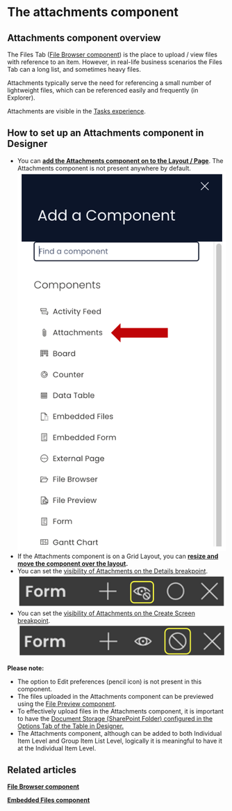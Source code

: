 # The attachments component

## Attachments component overview

The Files Tab ([File Browser component](https://docs.rapidplatform.com/books/experiences/page/what-is-a-file-browser-component-on-a-layout-page "What is a File Browser component on a Layout / Page?")) is the place to upload / view files with reference to an item. However, in real-life business scenarios the Files Tab can a long list, and sometimes heavy files.

Attachments typically serve the need for referencing a small number of lightweight files, which can be referenced easily and frequently (in Explorer).

Attachments are visible in the [Tasks experience](https://docs.rapidplatform.com/books/glossary/page/task-experience "Task Experience").

## How to set up an Attachments component in Designer

- You can **[add the Attachments component on to the Layout / Page](https://docs.rapidplatform.com/books/experiences/page/how-to-add-a-component-to-a-layout-page "How to add a component to a Layout / Page?")**. The Attachments component is not present anywhere by default.  
    ![Component list](<Component list.png>)
- If the Attachments component is on a Grid Layout, you can **[resize and move the component over the layout](https://docs.rapidplatform.com/books/experiences/page/how-to-arrange-a-component-on-grid-layout "How to arrange a component on Grid layout?").**
- You can set the [visibility of Attachments on the Details breakpoint](https://docs.rapidplatform.com/books/experiences/page/how-to-set-a-component-to-be-visible-hidden-on-item-details-and-create-breakpoints "How to set a component to be visible / hidden on 'Item Details' and 'Create' breakpoints?").   
    ![Visibility toggle](<../Visiblity toggle.png>)
- You can set the [visibility of Attachments on the Create Screen breakpoint](https://docs.rapidplatform.com/books/experiences/page/how-to-set-a-component-to-be-visible-hidden-on-item-details-and-create-breakpoints "How to set a component to be visible / hidden on 'Item Details' and 'Create' breakpoints?").   
    ![Display toggle](<../Display toggle.png>)

**Please note:**

- The option to Edit preferences (pencil icon) is not present in this component.
- The files uploaded in the Attachments component can be previewed using the [File Preview component](https://docs.rapidplatform.com/books/experiences/page/what-is-a-file-preview-component-on-a-layout-page "What is a File Preview component on a Layout / Page?").
- To effectively upload files in the Attachments component, it is important to have the [Document Storage (SharePoint Folder) configured in the Options Tab of the Table in Designer.](https://docs.rapidplatform.com/books/experiences/page/how-to-view-update-table-options-of-an-existing-table-in-designer#bkmrk-document-storage)
- The Attachments component, although can be added to both Individual Item Level and Group Item List Level, logically it is meaningful to have it at the Individual Item Level.

## Related articles

[**File Browser component**](https://docs.rapidplatform.com/books/experiences/page/what-is-a-file-browser-component-on-a-layout-page "What is a File Browser component on a Layout / Page?")

[**Embedded Files component**](https://docs.rapidplatform.com/books/experiences/page/what-is-an-embedded-files-component-on-a-layout-page "What is an Embedded Files component on a Layout / Page?")
